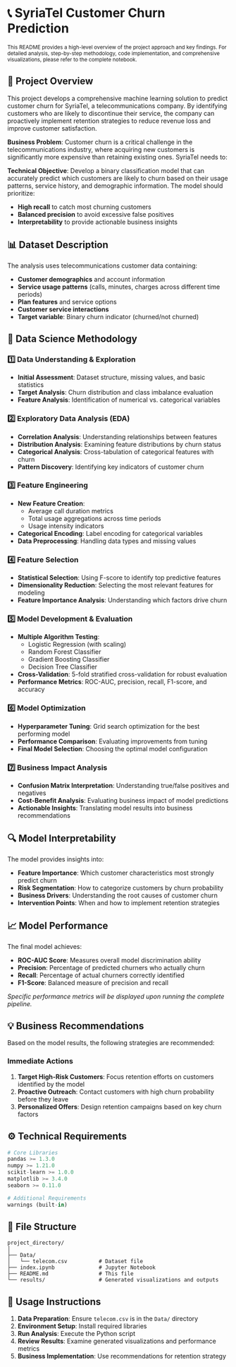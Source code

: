 # 📞 SyriaTel Customer Churn Prediction
<sub>
This README provides a high-level overview of the project approach and key findings. For detailed analysis, step-by-step methodology, code implementation, and comprehensive visualizations, please refer to the complete notebook.
</sub>

## 🎯 Project Overview

This project develops a comprehensive machine learning solution to predict customer churn for SyriaTel, a telecommunications company. By identifying customers who are likely to discontinue their service, the company can proactively implement retention strategies to reduce revenue loss and improve customer satisfaction.

**Business Problem**: Customer churn is a critical challenge in the telecommunications industry, where acquiring new customers is significantly more expensive than retaining existing ones. SyriaTel needs to:

**Technical Objective**: Develop a binary classification model that can accurately predict which customers are likely to churn based on their usage patterns, service history, and demographic information. The model should prioritize:

- **High recall** to catch most churning customers
- **Balanced precision** to avoid excessive false positives
- **Interpretability** to provide actionable business insights

## 📊 Dataset Description

The analysis uses telecommunications customer data containing:
- **Customer demographics** and account information
- **Service usage patterns** (calls, minutes, charges across different time periods)
- **Plan features** and service options
- **Customer service interactions**
- **Target variable**: Binary churn indicator (churned/not churned)

## 🔬 Data Science Methodology

### 1️⃣ Data Understanding & Exploration
- **Initial Assessment**: Dataset structure, missing values, and basic statistics
- **Target Analysis**: Churn distribution and class imbalance evaluation
- **Feature Analysis**: Identification of numerical vs. categorical variables

### 2️⃣ Exploratory Data Analysis (EDA)
- **Correlation Analysis**: Understanding relationships between features
- **Distribution Analysis**: Examining feature distributions by churn status
- **Categorical Analysis**: Cross-tabulation of categorical features with churn
- **Pattern Discovery**: Identifying key indicators of customer churn

### 3️⃣ Feature Engineering
- **New Feature Creation**: 
  - Average call duration metrics
  - Total usage aggregations across time periods
  - Usage intensity indicators
- **Categorical Encoding**: Label encoding for categorical variables
- **Data Preprocessing**: Handling data types and missing values

### 4️⃣ Feature Selection
- **Statistical Selection**: Using F-score to identify top predictive features
- **Dimensionality Reduction**: Selecting the most relevant features for modeling
- **Feature Importance Analysis**: Understanding which factors drive churn

### 5️⃣ Model Development & Evaluation
- **Multiple Algorithm Testing**:
  - Logistic Regression (with scaling)
  - Random Forest Classifier
  - Gradient Boosting Classifier
  - Decision Tree Classifier
- **Cross-Validation**: 5-fold stratified cross-validation for robust evaluation
- **Performance Metrics**: ROC-AUC, precision, recall, F1-score, and accuracy

### 6️⃣ Model Optimization
- **Hyperparameter Tuning**: Grid search optimization for the best performing model
- **Performance Comparison**: Evaluating improvements from tuning
- **Final Model Selection**: Choosing the optimal model configuration

### 7️⃣ Business Impact Analysis
- **Confusion Matrix Interpretation**: Understanding true/false positives and negatives
- **Cost-Benefit Analysis**: Evaluating business impact of model predictions
- **Actionable Insights**: Translating model results into business recommendations

## 🔍 Model Interpretability

The model provides insights into:
- **Feature Importance**: Which customer characteristics most strongly predict churn
- **Risk Segmentation**: How to categorize customers by churn probability
- **Business Drivers**: Understanding the root causes of customer churn
- **Intervention Points**: When and how to implement retention strategies

## 📈 Model Performance

The final model achieves:
- **ROC-AUC Score**: Measures overall model discrimination ability
- **Precision**: Percentage of predicted churners who actually churn
- **Recall**: Percentage of actual churners correctly identified
- **F1-Score**: Balanced measure of precision and recall

*Specific performance metrics will be displayed upon running the complete pipeline.*

## 💡 Business Recommendations

Based on the model results, the following strategies are recommended:

### Immediate Actions
1. **Target High-Risk Customers**: Focus retention efforts on customers identified by the model
2. **Proactive Outreach**: Contact customers with high churn probability before they leave
3. **Personalized Offers**: Design retention campaigns based on key churn factors

## ⚙️ Technical Requirements

```python
# Core Libraries
pandas >= 1.3.0
numpy >= 1.21.0
scikit-learn >= 1.0.0
matplotlib >= 3.4.0
seaborn >= 0.11.0

# Additional Requirements
warnings (built-in)
```

## 📁 File Structure

```
project_directory/
│
├── Data/
│   └── telecom.csv          # Dataset file
├── index.ipynb              # Jupyter Notebook
├── README.md                # This file
└── results/                 # Generated visualizations and outputs
```

## 🚀 Usage Instructions

1. **Data Preparation**: Ensure `telecom.csv` is in the `Data/` directory
2. **Environment Setup**: Install required libraries
3. **Run Analysis**: Execute the Python script
4. **Review Results**: Examine generated visualizations and performance metrics
5. **Business Implementation**: Use recommendations for retention strategy